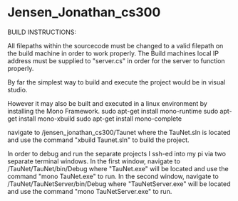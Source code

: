 # Jensen_Jonathan_cs300
BUILD INSTRUCTIONS:
   
  All filepaths within the sourcecode must be changed to a valid filepath on the build machine in order
  to work properly.
  The Build machines local IP address must be supplied  to "server.cs" in order for the server
  to function properly.
  
  By far the simplest way to build and execute the project would be in visual studio.
  
  However it may also be built and executed in a linux environment by installing the Mono Framework.
  sudo apt-get install mono-runtime
  sudo apt-get install mono-xbuild
  sudo apt-get install mono-complete
  
  navigate to /jensen_jonathan_cs300/Taunet where the TauNet.sln is located and use the command
  "xbuild Taunet.sln" to build the project.
  
  In order to debug and run the separate projects I ssh-ed into my pi via two separate terminal windows.
  In the first window, navigate to /TauNet/TauNet/bin/Debug where "TauNet.exe" will be located and use 
  the command "mono TauNet.exe" to run.
  In the second window, navigate to /TauNet/TauNetServer/bin/Debug where "TauNetServer.exe" will be located
  and use the command "mono TauNetServer.exe" to run.
